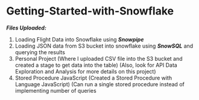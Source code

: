 # Getting-Started-with-Snowflake

***Files Uploaded:***<br />

1. Loading Flight Data into Snowflake using ***Snowpipe***<br />
2. Loading JSON data from S3 bucket into snowflake using ***SnowSQL*** and querying the results<br />
3. Personal Project (Where I uploaded CSV file into the S3 bucket and created a stage to get data into the table) (Also, look for API Data Exploration and Analysis for more details on this project)<br />
4. Stored Procedure JavaScript (Created a Stored Procedure with Language JavaScript) (Can run a single stored procedure instead of implementing number of queries<br />


